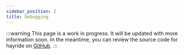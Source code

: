 ```yaml
---
sidebar_position: 2
title: Debugging
---
```


:::warning 
This page is a work in progress. It will be updated with more information soon. In the meantime, you can review the source code for hayride on [GitHub](https://github.com/hayride-dev).
::: 